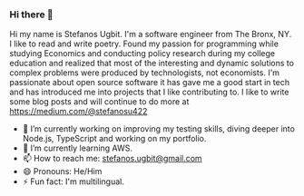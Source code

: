 ### Hi there 👋

Hi my name is Stefanos Ugbit. I'm a software engineer from The Bronx, NY. I like to read and write poetry. Found my passion for programming while studying Economics and conducting policy research during my college education and realized that most of the interesting and dynamic solutions to complex problems were produced by technologists, not economists. I'm passionate about open source software it has gave me a good start in tech and has introduced me into projects that I like contributing to. I like to write some blog posts and will continue to do more at https://medium.com/@stefanosu422 

- 🔭 I’m currently working on improving my testing skills, diving deeper into Node.js, TypeScript and working on my portfolio. 
- 🌱 I’m currently learning AWS. 
- 📫 How to reach me: stefanos.ugbit@gmail.com
- 😄 Pronouns: He/Him
- ⚡ Fun fact: I'm multilingual. 

